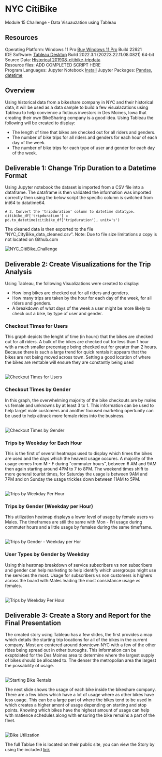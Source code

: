 # NYC CitiBike
Module 15 Challenge - Data Visuauzation using Tableau

## Resources
Operating Platform: Windows 11 Pro [Buy Windows 11 Pro](https://www.microsoft.com/en-us/d/windows-11-pro/dg7gmgf0d8h4?rtc=1) Build 22621</br>
IDE Software: [Tableau Desktop](https://www.tableau.com/products/desktop/download) Build 2022.3.1 (20223.22.11.08.0821) 64-bit</br>
Source Data: [Historical 201908-citibike-tripdata](https://s3.amazonaws.com/tripdata/201908-citibike-tripdata.csv.zip)</br>
Resource files: ADD COMPLETED SCRIPT HERE</br>
Program Languages: Jupyter Notebook [Install](https://jupyter.org/install)
Jupyter Packages: [Pandas](https://pandas.pydata.org/), [datetime](https://pandas.pydata.org/docs/user_guide/timeseries.html)

## Overview
Using historical data from a bikeshare company in NYC and their historical data, it will be used as a data sample to build a few visualazations using Tableau to help convience a fictious investors in Des Moines, Iowa that creating their own BikeSharing company is a good idea. Using Tableau the following will be created to display: 
* The length of time that bikes are checked out for all riders and genders.
* The number of bike trips for all riders and genders for each hour of each day of the week.
* The number of bike trips for each type of user and gender for each day of the week.

## Deliverable 1: Change Trip Duration to a Datetime Format
Using Jupyter notebook the dataset is imported from a CSV file into a dataframe. The dataframe is then validated the information was imported correctly then using the below script the specific column is switched from int64 to datatime64. 
```
# 3. Convert the 'tripduration' column to datetime datatype.
citibike_df['tripduration'] = pd.to_datetime(citibike_df['tripduration'], unit='s')
```
The cleaned data is then exported to the file "NYC_CityBike_data_cleaned.csv". 
Note: Due to file size limitations a copy is not located on Github.com

![NYC_CitiBike_Challenge](/NYC_CitiBike_Challenge.ipynb)

## Deliverable 2: Create Visualizations for the Trip Analysis
Using Tableau, the following Visualizations were created to display:  
* How long bikes are checked out for all riders and genders.
* How many trips are taken by the hour for each day of the week, for all riders and genders.
* A breakdown of what days of the week a user might be more likely to check out a bike, by type of user and gender.

### Checkout Times for Users

This graph depicts the lenght of time (in hours) that the bikes are checked out for all riders. A bulk of the bikes are checked out for less than 1 hour with a much smaller precentage being checked out for greater than 2 hours. Because there is such a large trend for quick rentals it appears that the bikes are not being moved across town. Setting a good location of where the bikes are rentable will ensure they are constantly being used

</br>![Checkout Times for Users](/Resources/CheckoutTimesForUsers.jpg)

### Checkout Times by Gender
 
In this graph, the overwhelming majority of the bike checkouts are by males vs female and unknowns by at least 3 to 1. This information can be used to help target male customers and another focused marketing opertunity can be used to help attrack more female rides into the business. 

</br>![Checkout Times by Gender](/Resources/CheckoutTimesByGender.jpg)

### Trips by Weekday for Each Hour

This is the first of several heatmaps used to display which times the bikes are used and the days which the heavest usage occures. A majority of the usage comes from M - F during "commuter hours", between 6 AM and 9AM then again starting around 4PM to 7 to 8PM. The weekend times shift to more general tourist times, for Saturday the usage is between 9AM and 7PM and on Sunday the usage trickles down between 11AM to 5PM. 

</br>![Trips by Weekday Per Hour](/Resources/TripsByWeekdayPerHour.jpg)

### Trips by Gender (Weekday per Hour)

This utilization heatmap displays a lower level of usage by female users vs Males. The timeframes are still the same with Mon - Fri usage during commuter hours and a little usage by females during the same timeframe. 

</br>![Trips by Gender - Weekday per Hor](/Resources/TripsByGenderWeekdayPerHour.jpg)

### User Types by Gender by Weekday

Using this heatmap breakdown of service subscribers vs non subscribers and gender can help marketing to help identify which usergroups might use the services the most. Usage for subscribers vs non customers is highers across the board with Males leading the most consistance usage vs females. 

</br>![Trips by Weekday Per Hour](/Resources/UserTripsByGenderByWeekday.jpg)

## Deliverable 3: Create a Story and Report for the Final Presentation

The created story using Tableau has a few slides, the first provides a map which details the starting trip locations for all of the bikes in the current company. Most are centered around downtown NYC with a few of the other rides being spread out in other buroughs. This information can be exsptolated for the Des Moines area to determine where the largest supply of bikes should be allocated to. The denser the metropolian area the largest the possability of usage. 

</br>![Starting Bike Rentals](StoryStartingBikeRentals.jpg)

The next slide shows the usage of each bike inside the bikeshare company. There are a few bikes which have a lot of usage where as other bikes have less usage. This can be a large part of where the bikes tend to be used in which creates a higher amont of usage depending on starting and stop points. Knowing which bikes have the highest amount of usage can help with matience schedules along with ensuring the bike remains a part of the fleet. 

</br>![Bike Utilization](StoryBikeUtilization.jpg)

The full Tablue file is located on their public site, you can view the Story by using the included [link](https://public.tableau.com/app/profile/jason.smith2061/viz/Mod15Challenge/Story1) 
